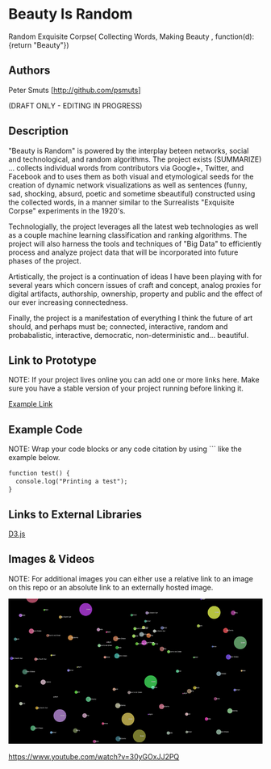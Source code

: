 # Beauty Is Random
Random Exquisite Corpse( Collecting Words, Making Beauty , function(d): {return "Beauty"}) 

## Authors
Peter Smuts
[http://github.com/psmuts]  

(DRAFT ONLY - EDITING IN PROGRESS)

## Description
"Beauty is Random" is powered by the interplay beteen networks,  social and technological, and random algorithms.  The project exists (SUMMARIZE) ... collects individual words from contributors via Google+, Twitter, and Facebook and to uses them as both visual and etymological seeds for the creation of dynamic network visualizations as well as sentences (funny, sad, shocking, absurd, poetic and sometime sbeautiful) constructed using the collected words, in a manner similar to the Surrealists "Exquisite Corpse" experiments in the 1920's.

Technologially, the project leverages all the latest web technologies as well as a couple machine learning classification and ranking algorithms. The project will also harness the tools and techniques of "Big Data" to efficiently process and analyze project data that will be incorporated into future phases of the project.    

Artistically, the project is a continuation of ideas I have been playing with for several years which concern issues of craft and concept, analog proxies for digital artifacts, authorship, ownership, property and public and the effect of our ever increasing connectedness.  

Finally, the project is a manifestation of everything I think the future of art should, and perhaps must be; connected, interactive, random and probabalistic, interactive, democratic, non-deterministic and... beautiful.  

## Link to Prototype
NOTE: If your project lives online you can add one or more links here. Make sure you have a stable version of your project running before linking it.

[Example Link](http://www.google.com "Example Link")

## Example Code
NOTE: Wrap your code blocks or any code citation by using ``` like the example below.
```
function test() {
  console.log("Printing a test");
}
```
## Links to External Libraries
[D3.js](https://github.com/mbostock)


## Images & Videos
NOTE: For additional images you can either use a relative link to an image on this repo or an absolute link to an externally hosted image.

![Example Image](project_images/cover.jpg?raw=true "Example Image")

https://www.youtube.com/watch?v=30yGOxJJ2PQ

